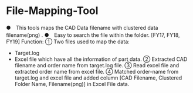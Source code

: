 # File-Mapping-Tool

●　This tools maps the CAD Data filename with clustered data filename(png) .
●　Easy to search the file within the folder. [FY17, FY18, FY19]
Function: 
① Two files used to map the data: 
- Target.log 
- Excel file which have all the information of part data.
② Extracted CAD filename and order name from target.log file.
③ Read excel file and extracted order name from excel file.
④ Matched order-name from target.log and excel file and added column [CAD Filename, Clustered Folder Name, Filename(png)] in Excel File data.
